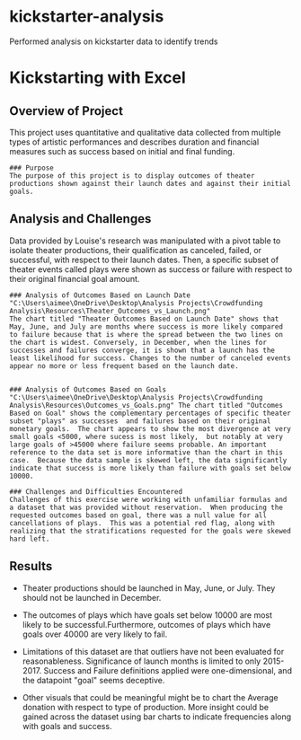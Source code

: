 # kickstarter-analysis
Performed analysis on kickstarter data to identify trends
# Kickstarting with Excel


## Overview of Project
This project uses quantitative and qualitative data collected from multiple types of artistic performances and describes duration and financial measures such as success based on initial and final funding.

    ### Purpose
    The purpose of this project is to display outcomes of theater productions shown against their launch dates and against their initial goals. 

## Analysis and Challenges
Data provided by Louise's research was manipulated with a pivot table to isolate theater productions, their qualification as canceled, failed, or successful, with respect to their launch dates.  Then, a specific subset of theater events called plays were shown as success or failure with respect to their original financial goal amount.

    ### Analysis of Outcomes Based on Launch Date
    "C:\Users\aimee\OneDrive\Desktop\Analysis Projects\Crowdfunding Analysis\Resources\Theater_Outcomes_vs_Launch.png"
    The chart titled "Theater Outcomes Based on Launch Date" shows that May, June, and July are months where success is more likely compared to failure because that is where the spread between the two lines on the chart is widest. Conversely, in December, when the lines for successes and failures converge, it is shown that a launch has the least likelihood for success. Changes to the number of canceled events appear no more or less frequent based on the launch date.


    ### Analysis of Outcomes Based on Goals
    "C:\Users\aimee\OneDrive\Desktop\Analysis Projects\Crowdfunding Analysis\Resources\Outcomes_vs_Goals.png" The chart titled "Outcomes Based on Goal" shows the complementary percentages of specific theater subset "plays" as successes  and failures based on their original monetary goals.  The chart appears to show the most divergence at very small goals <5000, where sucess is most likely,  but notably at very large goals of >45000 where failure seems probable. An important reference to the data set is more informative than the chart in this case.  Because the data sample is skewed left, the data significantly indicate that success is more likely than failure with goals set below 10000.

    ### Challenges and Difficulties Encountered
    Challenges of this exercise were working with unfamiliar formulas and a dataset that was provided without reservation.  When producing the requested outcomes based on goal, there was a null value for all cancellations of plays.  This was a potential red flag, along with realizing that the stratifications requested for the goals were skewed hard left.

## Results

- Theater productions should be launched in May, June,  or July.  They should not be launched in December.

- The outcomes of plays which have goals set below 10000 are most likely to be successful.Furthermore, outcomes of plays which have goals over 40000 are very likely to fail.

- Limitations of this dataset are that outliers have not been evaluated for reasonableness. Significance of launch months is limited to only 2015-2017.  Success and Failure definitions applied were one-dimensional, and the datapoint "goal" seems deceptive.

- Other visuals that could be meaningful might be to chart the Average donation with respect to type of production. More insight could be gained across the dataset using bar charts to indicate frequencies along with goals and success.

